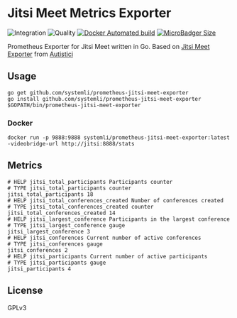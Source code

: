 # Jitsi Meet Metrics Exporter

![Integration](https://github.com/systemli/prometheus-jitsi-meet-exporter/workflows/Integration/badge.svg?branch=master) ![Quality](https://github.com/systemli/prometheus-jitsi-meet-exporter/workflows/Quality/badge.svg?branch=master) [![Docker Automated build](https://img.shields.io/docker/automated/systemli/prometheus-jitsi-meet-exporter.svg)](https://hub.docker.com/r/systemli/prometheus-jitsi-meet-exporter/) [![MicroBadger Size](https://img.shields.io/microbadger/image-size/systemli/prometheus-jitsi-meet-exporter.svg)](https://hub.docker.com/r/systemli/prometheus-jitsi-meet-exporter/)

Prometheus Exporter for Jitsi Meet written in Go. Based on [Jitsi Meet Exporter](https://git.autistici.org/ai3/tools/jitsi-prometheus-exporter) from [Autistici](https://www.autistici.org/)

## Usage

```
go get github.com/systemli/prometheus-jitsi-meet-exporter
go install github.com/systemli/prometheus-jitsi-meet-exporter
$GOPATH/bin/prometheus-jitsi-meet-exporter
```

### Docker

```
docker run -p 9888:9888 systemli/prometheus-jitsi-meet-exporter:latest -videobridge-url http://jitsi:8888/stats 
```

## Metrics

```
# HELP jitsi_total_participants Participants counter
# TYPE jitsi_total_participants counter
jitsi_total_participants 18
# HELP jitsi_total_conferences_created Number of conferences created
# TYPE jitsi_total_conferences_created counter
jitsi_total_conferences_created 14
# HELP jitsi_largest_conference Participants in the largest conference
# TYPE jitsi_largest_conference gauge
jitsi_largest_conference 3
# HELP jitsi_conferences Current number of active conferences
# TYPE jitsi_conferences gauge
jitsi_conferences 2
# HELP jitsi_participants Current number of active participants
# TYPE jitsi_participants gauge
jitsi_participants 4
```

## License

GPLv3
